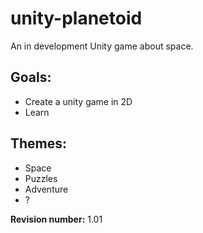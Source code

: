 # unity-planetoid
An in development Unity game about space.

## Goals:
* Create a unity game in 2D
* Learn

## Themes:
* Space
* Puzzles
* Adventure
* ?

**Revision number:** 1.01
